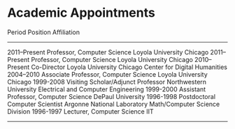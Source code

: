 # Academic Appointments

Period           Position                              Affiliation
---------------- ------------------------------------- ---------------------
2011–Present     Professor, Computer Science           Loyola University Chicago
2011–Present     Professor, Computer Science           Loyola University Chicago
2010–Present     Co-Director                           Loyola University Chicago
                 Center for Digital Humanities
2004–2010        Associate Professor, Computer Science Loyola University Chicago
1999-2008        Visiting Scholar/Adjunct Professor    Northwestern University
                 Electrical and Computer Engineering
1999-2000        Assistant Professor, Computer Science DePaul University
1996-1998        Postdoctoral Computer Scientist       Argonne National Laboratory
                                                       Math/Computer Science Division
1996-1997        Lecturer, Computer Science            IIT
---------------- ------------------------------------- ---------------------

